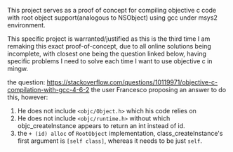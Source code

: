 This project serves as a proof of concept for compiling objective c code with root object support(analogous to NSObject) using gcc under msys2 environment. 

This specific project is warranted/justified as this is the third time I am remaking this exact proof-of-concept, due to all online solutions being incomplete,
with closest one being the question linked below, having specific problems I need to solve each time I want to use objective c in mingw.

the question:
https://stackoverflow.com/questions/10119971/objective-c-compilation-with-gcc-4-6-2
the user Francesco proposing an answer to do this, however: 
1. He does not include `<objc/Object.h>` which his code relies on
2. He does not include `<objc/runtime.h>` without which objc_createInstance appears to return an int instead of id.
3. the `+ (id) alloc` of `RootObject` implementation, class_createInstance's first argument is `[self class]`, whereas it 
    needs to be just `self`.
